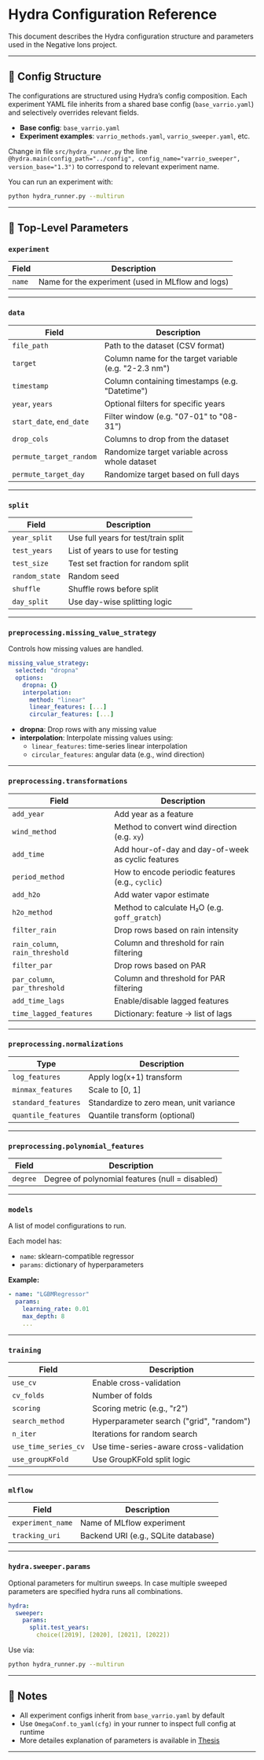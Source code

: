 # Hydra Configuration Reference

This document describes the Hydra configuration structure and parameters used in the Negative Ions project.

---

## 📁 Config Structure

The configurations are structured using Hydra’s config composition. Each experiment YAML file inherits from a shared base config (`base_varrio.yaml`) and selectively overrides relevant fields.

- **Base config**: `base_varrio.yaml`
- **Experiment examples**: `varrio_methods.yaml`, `varrio_sweeper.yaml`, etc.

Change in file ```src/hydra_runner.py```
the line
```@hydra.main(config_path="../config", config_name="varrio_sweeper", version_base="1.3")```
to correspond to relevant experiment name. 

You can run an experiment with:
```bash
python hydra_runner.py --multirun
```

---

## 🔧 Top-Level Parameters

### `experiment`
| Field | Description |
|-------|-------------|
| `name` | Name for the experiment (used in MLflow and logs) |

---

### `data`
| Field | Description |
|-------|-------------|
| `file_path` | Path to the dataset (CSV format) |
| `target` | Column name for the target variable (e.g. "2-2.3 nm") |
| `timestamp` | Column containing timestamps (e.g. "Datetime") |
| `year`, `years` | Optional filters for specific years |
| `start_date`, `end_date` | Filter window (e.g. "07-01" to "08-31") |
| `drop_cols` | Columns to drop from the dataset |
| `permute_target_random` | Randomize target variable across whole dataset |
| `permute_target_day` | Randomize target based on full days |

---

### `split`
| Field | Description |
|-------|-------------|
| `year_split` | Use full years for test/train split |
| `test_years` | List of years to use for testing |
| `test_size` | Test set fraction for random split |
| `random_state` | Random seed |
| `shuffle` | Shuffle rows before split |
| `day_split` | Use day-wise splitting logic |

---

### `preprocessing.missing_value_strategy`

Controls how missing values are handled.

```yaml
missing_value_strategy:
  selected: "dropna"
  options:
    dropna: {}
    interpolation: 
      method: "linear"
      linear_features: [...]
      circular_features: [...]
```

- **dropna**: Drop rows with any missing value
- **interpolation**: Interpolate missing values using:
  - `linear_features`: time-series linear interpolation
  - `circular_features`: angular data (e.g., wind direction)

---

### `preprocessing.transformations`

| Field | Description |
|-------|-------------|
| `add_year` | Add year as a feature |
| `wind_method` | Method to convert wind direction (e.g. `xy`) |
| `add_time` | Add hour-of-day and day-of-week as cyclic features |
| `period_method` | How to encode periodic features (e.g., `cyclic`) |
| `add_h2o` | Add water vapor estimate |
| `h2o_method` | Method to calculate H₂O (e.g. `goff_gratch`) |
| `filter_rain` | Drop rows based on rain intensity |
| `rain_column`, `rain_threshold` | Column and threshold for rain filtering |
| `filter_par` | Drop rows based on PAR |
| `par_column`, `par_threshold` | Column and threshold for PAR filtering |
| `add_time_lags` | Enable/disable lagged features |
| `time_lagged_features` | Dictionary: feature → list of lags |

---

### `preprocessing.normalizations`

| Type | Description |
|------|-------------|
| `log_features` | Apply log(x+1) transform |
| `minmax_features` | Scale to [0, 1] |
| `standard_features` | Standardize to zero mean, unit variance |
| `quantile_features` | Quantile transform (optional) |

---

### `preprocessing.polynomial_features`

| Field | Description |
|-------|-------------|
| `degree` | Degree of polynomial features (null = disabled) |

---

### `models`

A list of model configurations to run.

Each model has:
- `name`: sklearn-compatible regressor
- `params`: dictionary of hyperparameters

**Example:**
```yaml
- name: "LGBMRegressor"
  params:
    learning_rate: 0.01
    max_depth: 8
    ...
```

---

### `training`

| Field | Description |
|-------|-------------|
| `use_cv` | Enable cross-validation |
| `cv_folds` | Number of folds |
| `scoring` | Scoring metric (e.g., "r2") |
| `search_method` | Hyperparameter search ("grid", "random") |
| `n_iter` | Iterations for random search |
| `use_time_series_cv` | Use time-series-aware cross-validation |
| `use_groupKFold` | Use GroupKFold split logic |

---

### `mlflow`

| Field | Description |
|-------|-------------|
| `experiment_name` | Name of MLflow experiment |
| `tracking_uri` | Backend URI (e.g., SQLite database) |

---

### `hydra.sweeper.params`

Optional parameters for multirun sweeps. In case multiple sweeped parameters are specified hydra runs all combinations. 

```yaml
hydra:
  sweeper:
    params:
      split.test_years: 
        choice([2019], [2020], [2021], [2022])
```

Use via:
```bash
python hydra_runner.py --multirun
```

---

## 📝 Notes

- All experiment configs inherit from `base_varrio.yaml` by default
- Use `OmegaConf.to_yaml(cfg)` in your runner to inspect full config at runtime
- More detailes explanation of parameters is available in [Thesis](Mikko_Ahro_Mastersthesis_2025.pdf)

---


